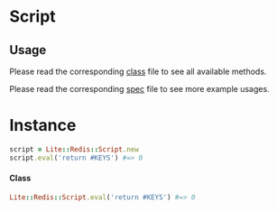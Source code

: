 # Script

## Usage

Please read the corresponding [class](https://github.com/drexed/lite-redis/blob/master/lib/lite/redis/script.rb) file to see all available methods.

Please read the corresponding [spec](https://github.com/drexed/lite-redis/blob/master/spec/lite/redis/script_spec.rb) file to see more example usages.

# Instance
```ruby
script = Lite::Redis::Script.new
script.eval('return #KEYS') #=> 0
```

#### Class
```ruby
Lite::Redis::Script.eval('return #KEYS') #=> 0
```
